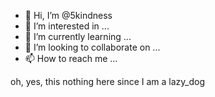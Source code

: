 - 👋 Hi, I’m @5kindness
- 👀 I’m interested in ...
- 🌱 I’m currently learning ...
- 💞️ I’m looking to collaborate on ...
- 📫 How to reach me ...

<!---
5kindness/5kindness is a ✨ special ✨ repository because its `README.md` (this file) appears on your GitHub profile.
You can click the Preview link to take a look at your changes.
--->
oh, yes, this nothing here since I am a lazy_dog
